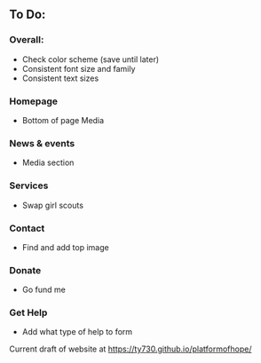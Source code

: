 ## To Do:
### Overall:
 - Check color scheme (save until later)
 - Consistent font size and family
 - Consistent text sizes
### Homepage
 - Bottom of page Media
### News & events
 - Media section
### Services
 - Swap girl scouts
### Contact
 - Find and add top image
### Donate
 - Go fund me
### Get Help
 - Add what type of help to form

Current draft of website at https://ty730.github.io/platformofhope/
